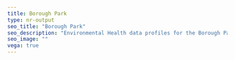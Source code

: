 ```yaml
---
title: Borough Park
type: nr-output
seo_title: "Borough Park"
seo_description: "Environmental Health data profiles for the Borough Park neighborhood of NYC."
seo_image: ""
vega: true
---
```

